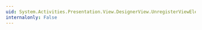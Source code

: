 ```yaml
---
uid: System.Activities.Presentation.View.DesignerView.UnregisterViewElement(System.Activities.Presentation.WorkflowViewElement)
internalonly: False
---
```

